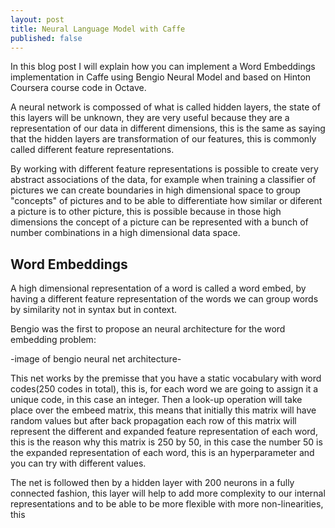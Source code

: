 ```yaml
---
layout: post
title: Neural Language Model with Caffe
published: false
---
```


In this blog post I will explain how you can implement a Word Embeddings implementation in Caffe using Bengio Neural Model and based on Hinton Coursera course code in Octave.


A neural network is compossed of what is called hidden layers, the state of this layers will be unknown, they are very useful because they are a representation of our data in different dimensions, this is the same as saying that the hidden layers are transformation of our features, this is commonly called different feature representations.

By working with different feature representations is possible to create very abstract associations of the data, for example when training a classifier of pictures we can create boundaries in high dimensional space to group "concepts" of pictures and to be able to differentiate how similar or diferent a picture is to other picture, this is possible because in those high dimensions the concept of a picture can be represented with a bunch of number combinations in a high dimensional data space.

## Word Embeddings
A high dimensional representation of a word is called a word embed, by having a different feature representation of the words we can group words by similarity not in syntax but in context.

Bengio was the first to propose an neural architecture for the word embedding problem:

-image of bengio neural net architecture-

This net works by the premisse that you have a static vocabulary with word codes(250 codes in total), this is, for each word we are going to assign it a unique code, in this case an integer. Then a look-up operation will take place over the embeed matrix, this means that initially this matrix will have random values but after back propagation each row of this matrix will represent the different and expanded feature representation of each word, this is the reason why this matrix is 250 by 50, in this case the number 50 is the expanded representation of each word, this is an hyperparameter and you can try with different values.

The net is followed then by a hidden layer with 200 neurons in a fully connected fashion, this layer will help to add more complexity to our internal representations and to be able to be more flexible with more non-linearities, this 


